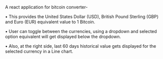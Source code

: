 A react application for bitcoin converter-

• This provides the United States Dollar (USD), British Pound Sterling (GBP) and Euro (EUR) equivalent value to 1 Bitcoin.

• User can toggle between the currencies, using a dropdown and selected option equivalent will get displayed below the dropdown.

• Also, at the right side, last 60 days historical value gets displayed for the selected currency in a Line chart.
